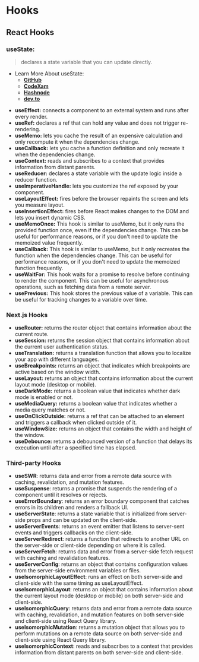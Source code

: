 # Hooks

## **React Hooks**

### **useState:** 
> declares a state variable that you can update directly.
  
- Learn More About useState:
   - [**GitHub**](https://github.com/Subham-Maity/next-hooks-master/blob/main/docs/Hooks/React/useState.md)
   - [**CodeXam**](https://codexam.vercel.app/docs/Hooks/React/useState)
   - [**Hashnode**](https://codexam.hashnode.dev/mastering-usestate-a-guide-for-beginners)
   - [**dev.to**](https://dev.to/codexam/mastering-usestate-a-guide-for-beginners-2h30)
* **useEffect:** connects a component to an external system and runs after every render.
* **useRef:** declares a ref that can hold any value and does not trigger re-rendering.
* **useMemo:** lets you cache the result of an expensive calculation and only recompute it when the dependencies change.
* **useCallback:** lets you cache a function definition and only recreate it when the dependencies change.
* **useContext:** reads and subscribes to a context that provides information from distant parents.
* **useReducer:** declares a state variable with the update logic inside a reducer function.
* **useImperativeHandle:** lets you customize the ref exposed by your component.
* **useLayoutEffect:** fires before the browser repaints the screen and lets you measure layout.
* **useInsertionEffect:** fires before React makes changes to the DOM and lets you insert dynamic CSS.
* **useMemoOnce:** This hook is similar to useMemo, but it only runs the provided function once, even if the dependencies change. This can be useful for performance reasons, or if you don't need to update the memoized value frequently.
* **useCallback:** This hook is similar to useMemo, but it only recreates the function when the dependencies change. This can be useful for performance reasons, or if you don't need to update the memoized function frequently.
* **useWaitFor:** This hook waits for a promise to resolve before continuing to render the component. This can be useful for asynchronous operations, such as fetching data from a remote server.
* **usePrevious:** This hook stores the previous value of a variable. This can be useful for tracking changes to a variable over time.

### **Next.js Hooks**
* **useRouter:** returns the router object that contains information about the current route.
* **useSession:** returns the session object that contains information about the current user authentication status.
* **useTranslation:** returns a translation function that allows you to localize your app with different languages.
* **useBreakpoints:** returns an object that indicates which breakpoints are active based on the window width.
* **useLayout:** returns an object that contains information about the current layout mode (desktop or mobile).
* **useDarkMode:** returns a boolean value that indicates whether dark mode is enabled or not.
* **useMediaQuery:** returns a boolean value that indicates whether a media query matches or not.
* **useOnClickOutside:** returns a ref that can be attached to an element and triggers a callback when clicked outside of it.
* **useWindowSize:** returns an object that contains the width and height of the window.
* **useDebounce:** returns a debounced version of a function that delays its execution until after a specified time has elapsed.
### **Third-party Hooks**

* **useSWR**: returns data and error from a remote data source with caching, revalidation, and mutation features.
* **useSuspense**: returns a promise that suspends the rendering of a component until it resolves or rejects.
* **useErrorBoundary**: returns an error boundary component that catches errors in its children and renders a fallback UI.
* **useServerState**: returns a state variable that is initialized from server-side props and can be updated on the client-side.
* **useServerEvents**: returns an event emitter that listens to server-sent events and triggers callbacks on the client-side.
* **useServerRedirect**: returns a function that redirects to another URL on the server-side or client-side depending on where it is called.
* **useServerFetch**: returns data and error from a server-side fetch request with caching and revalidation features.
* **useServerConfig**: returns an object that contains configuration values from the server-side environment variables or files.
* **useIsomorphicLayoutEffect**: runs an effect on both server-side and client-side with the same timing as useLayoutEffect.
* **useIsomorphicLayout**: returns an object that contains information about the current layout mode (desktop or mobile) on both server-side and client-side.
* **useIsomorphicQuery**: returns data and error from a remote data source with caching, revalidation, and mutation features on both server-side and client-side using React Query library.
* **useIsomorphicMutation**: returns a mutation object that allows you to perform mutations on a remote data source on both server-side and client-side using React Query library.
* **useIsomorphicContext**: reads and subscribes to a context that provides information from distant parents on both server-side and client-side.
